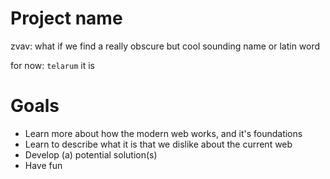 # Project name

zvav: what if we find a really obscure but cool sounding name or latin word

for now: `telarum` it is

# Goals

- Learn more about how the modern web works, and it's foundations
- Learn to describe what it is that we dislike about the current web
- Develop (a) potential solution(s)
- Have fun